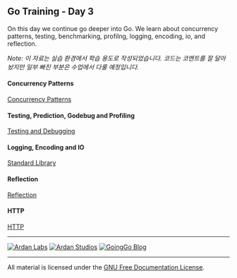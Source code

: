 ## Go Training - Day 3
On this day we continue go deeper into Go. We learn about concurrency patterns, testing, benchmarking, profilng, logging, encoding, io, and reflection.

*Note: 이 자료는 실습 환경에서 학습 용도로 작성되었습니다. 코드는 코멘트를 잘 달아놨지만 일부 빠진 부분은 수업에서 다룰 예정입니다.*

#### Concurrency Patterns
[Concurrency Patterns](../08-concurrency_patterns/readme.md)

#### Testing, Prediction, Godebug and Profiling
[Testing and Debugging](../09-testing/readme.md)  

#### Logging, Encoding and IO
[Standard Library](../10-standard_library/readme.md)

#### Reflection
[Reflection](../11-reflection/readme.md)

#### HTTP
[HTTP](../12-http/readme.md)

___
[![Ardan Labs](images/ggt_logo.png)](http://www.ardanlabs.com)
[![Ardan Studios](images/ardan_logo.png)](http://www.ardanstudios.com)
[![GoingGo Blog](images/ggb_logo.png)](http://www.goinggo.net)
___
All material is licensed under the [GNU Free Documentation License](https://github.com/ArdanStudios/gotraining/blob/master/LICENSE).
